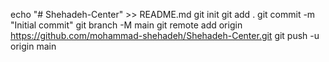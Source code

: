 echo "# Shehadeh-Center" >> README.md
git init
git add .
git commit -m "Initial commit"
git branch -M main
git remote add origin https://github.com/mohammad-shehadeh/Shehadeh-Center.git
git push -u origin main
